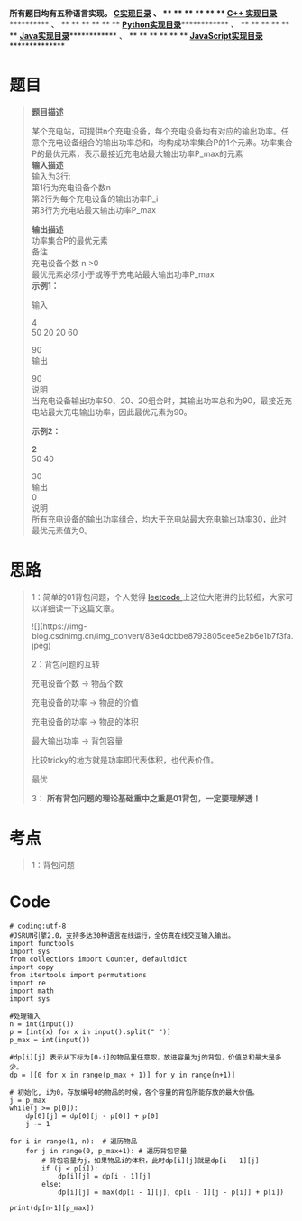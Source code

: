 **所有题目均有五种语言实现。
**[C实现目录](https://renjie.blog.csdn.net/article/details/129190260 "C实现目录")** 、
** ** ** ** ** ** **[C++
实现目录](https://blog.csdn.net/misayaaaaa/category_12036814.html "C++
实现目录")************** 、 ** ** ** ** ** **
**[Python实现目录](https://blog.csdn.net/misayaaaaa/category_12111005.html
"Python实现目录")************** 、 ** ** ** ** ** **
**[Java实现目录](https://blog.csdn.net/misayaaaaa/category_12111006.html
"Java实现目录")************** 、 ** ** ** ** ** **
**[JavaScript实现目录](https://blog.csdn.net/misayaaaaa/category_12199270.html
"JavaScript实现目录")****************

# 题目

> **题目描述**  
>
> 某个充电站，可提供n个充电设备，每个充电设备均有对应的输出功率。任意个充电设备组合的输出功率总和，均构成功率集合P的1个元素。功率集合P的最优元素，表示最接近充电站最大输出功率P_max的元素  
>  **输入描述**  
>  输入为3行:  
>  第1行为充电设备个数n  
>  第2行为每个充电设备的输出功率P_i  
>  第3行为充电站最大输出功率P_max
>
> **输出描述**  
>  功率集合P的最优元素  
>  备注  
>  充电设备个数 n >0  
>  最优元素必须小于或等于充电站最大输出功率P_max  
>  **示例1：**
>
> 输入
>
> 4  
>  50 20 20 60
>
> 90  
>  输出
>
> 90  
>  说明  
>  当充电设备输出功率50、20、20组合时，其输出功率总和为90，最接近充电站最大充电输出功率，因此最优元素为90。
>
> **示例2：**
>
> **2**  
>  50 40
>
> 30  
>  输出  
>  0  
>  说明  
>  所有充电设备的输出功率组合，均大于充电站最大充电输出功率30，此时最优元素值为0。

# 思路

> 1：简单的01背包问题，个人觉得 [leetcode ](https://leetcode.cn/circle/article/lUki6J/
> "leetcode ")上这位大佬讲的比较细，大家可以详细读一下这篇文章。
>
> ![](https://img-
> blog.csdnimg.cn/img_convert/83e4dcbbe8793805cee5e2b6e1b7f3fa.jpeg)
>
> 2：背包问题的互转
>
> 充电设备个数 -> 物品个数
>
> 充电设备的功率 -> 物品的价值
>
> 充电设备的功率 -> 物品的体积
>
> 最大输出功率 -> 背包容量
>
> 比较tricky的地方就是功率即代表体积，也代表价值。
>
> 最优
>
> 3： **所有背包问题的理论基础重中之重是01背包，一定要理解透！**

# 考点

> 1：背包问题

# Code

    
    
    # coding:utf-8
    #JSRUN引擎2.0，支持多达30种语言在线运行，全仿真在线交互输入输出。 
    import functools
    import sys
    from collections import Counter, defaultdict
    import copy
    from itertools import permutations
    import re
    import math
    import sys
    
    #处理输入
    n = int(input())
    p = [int(x) for x in input().split(" ")]
    p_max = int(input())
    
    #dp[i][j] 表示从下标为[0-i]的物品里任意取，放进容量为j的背包，价值总和最大是多少。
    dp = [[0 for x in range(p_max + 1)] for y in range(n+1)]
    
    # 初始化, i为0，存放编号0的物品的时候，各个容量的背包所能存放的最大价值。
    j = p_max
    while(j >= p[0]):
        dp[0][j] = dp[0][j - p[0]] + p[0]
        j -= 1
    
    for i in range(1, n):  # 遍历物品
        for j in range(0, p_max+1): # 遍历背包容量
            # 背包容量为j，如果物品i的体积，此时dp[i][j]就是dp[i - 1][j]
            if (j < p[i]):
                dp[i][j] = dp[i - 1][j]
            else:
                dp[i][j] = max(dp[i - 1][j], dp[i - 1][j - p[i]] + p[i])
    
    print(dp[n-1][p_max])
    
    
    
    
    
    

